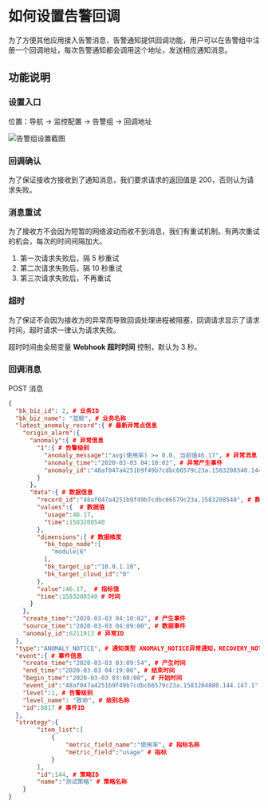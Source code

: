 # 如何设置告警回调

为了方便其他应用接入告警消息，告警通知提供回调功能，用户可以在告警组中注册一个回调地址，每次告警通知都会调用这个地址，发送相应通知消息。

## 功能说明

### 设置入口

位置：导航  →  监控配置  →  告警组  →  回调地址

![告警组设置截图](media/15833979854386.jpg)

### 回调确认

为了保证接收方接收到了通知消息，我们要求请求的返回值是 200，否则认为请求失败。

### 消息重试

为了接收方不会因为短暂的网络波动而收不到消息，我们有重试机制。有两次重试的机会，每次的时间间隔加大。

1. 第一次请求失败后，隔 5 秒重试
2. 第二次请求失败后，隔 10 秒重试
3. 第三次请求失败后，不再重试

### 超时

为了保证不会因为接收方的异常而导致回调处理进程被阻塞，回调请求显示了请求时间，超时请求一律认为请求失败。

超时时间由全局变量 **Webhook 超时时间** 控制，默认为 3 秒。

### 回调消息

POST 消息

```json
{
  "bk_biz_id": 2, # 业务ID
  "bk_biz_name": "蓝鲸", # 业务名称
  "latest_anomaly_record":{ # 最新异常点信息
    "origin_alarm":{
      "anomaly":{ # 异常信息
        "1":{ # 告警级别
          "anomaly_message":"avg(使用率) >= 0.0, 当前值46.17", # 异常消息
          "anomaly_time":"2020-03-03 04:10:02", # 异常产生事件
          "anomaly_id":"48af047a4251b9f49b7cdbc66579c23a.1583208540.144.147.1" # 异常数据ID
        }
      },
      "data":{ # 数据信息
        "record_id":"48af047a4251b9f49b7cdbc66579c23a.1583208540", # 数据ID
        "values":{	# 数据值
          "usage":46.17,
          "time":1583208540
        },
        "dimensions":{ # 数据维度
          "bk_topo_node":[
            "module|6"
          ],
          "bk_target_ip":"10.0.1.10",
          "bk_target_cloud_id":"0"
        },
        "value":46.17,	# 指标值
        "time":1583208540 # 时间
      }
    },
    "create_time":"2020-03-03 04:10:02", # 产生事件
    "source_time":"2020-03-03 04:09:00", # 数据事件
    "anomaly_id":6211913 # 异常ID
  },
  "type":"ANOMALY_NOTICE", # 通知类型 ANOMALY_NOTICE异常通知，RECOVERY_NOTICE恢复通知
  "event":{ # 事件信息
    "create_time":"2020-03-03 03:09:54", # 产生时间
    "end_time":"2020-03-03 04:19:00", # 结束时间
    "begin_time":"2020-03-03 03:08:00", # 开始时间
    "event_id":"48af047a4251b9f49b7cdbc66579c23a.1583204880.144.147.1",
    "level":1, # 告警级别
    "level_name": "致命", # 级别名称
    "id":8817 # 事件ID
  },
  "strategy":{
        "item_list":[
            {
                "metric_field_name":"使用率", # 指标名称
                "metric_field":"usage" # 指标
            }
        ],
        "id":144, # 策略ID
        "name":"测试策略" # 策略名称
    }
}
```

